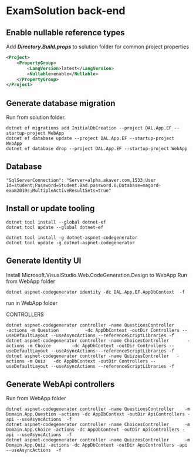# ExamSolution back-end

## Enable nullable reference types
Add ***Directory.Build.props*** to solution folder for common project properties
~~~xml
<Project>
    <PropertyGroup>
        <LangVersion>latest</LangVersion>
        <Nullable>enable</Nullable>
    </PropertyGroup>
</Project>
~~~


## Generate database migration
Run from solution folder.
~~~
dotnet ef migrations add InitialDbCreation --project DAL.App.EF --startup-project WebApp
dotnet ef database update --project DAL.App.EF --startup-project WebApp
dotnet ef database drop --project DAL.App.EF --startup-project WebApp
~~~

## Database
~~~
"SqlServerConnection": "Server=alpha.akaver.com,1533;User Id=student;Password=Student.Bad.password.0;Database=magord-exam2019s;MultipleActiveResultSets=true"
~~~

## Install or update tooling
~~~
dotnet tool install --global dotnet-ef
dotnet tool update --global dotnet-ef

dotnet tool install -g dotnet-aspnet-codegenerator
dotnet tool update -g dotnet-aspnet-codegenerator
~~~

## Generate Identity UI
Install Microsoft.VisualStudio.Web.CodeGeneration.Design to WebApp
Run from WebApp folder
~~~
dotnet aspnet-codegenerator identity -dc DAL.App.EF.AppDbContext  -f
~~~


run in WebApp folder

CONTROLLERS
~~~
dotnet aspnet-codegenerator controller -name QuestionsController          -actions -m Question          -dc AppDbContext -outDir Controllers --useDefaultLayout --useAsyncActions --referenceScriptLibraries -f
dotnet aspnet-codegenerator controller -name ChoicesController       -actions -m Choice        -dc AppDbContext -outDir Controllers --useDefaultLayout --useAsyncActions --referenceScriptLibraries -f
dotnet aspnet-codegenerator controller -name QuizzesController   -actions -m Quiz   -dc AppDbContext -outDir Controllers --useDefaultLayout --useAsyncActions --referenceScriptLibraries -f
~~~


## Generate WebApi controllers
Run from WebApp folder
~~~
dotnet aspnet-codegenerator controller -name QuestionsController    -m Domain.App.Question -actions -dc AppDbContext -outDir ApiControllers -api --useAsyncActions  -f
dotnet aspnet-codegenerator controller -name ChoicesController      -m Domain.App.Choice -actions -dc AppDbContext -outDir ApiControllers -api --useAsyncActions  -f
dotnet aspnet-codegenerator controller -name QuizzesController      -m Domain.App.Quiz -actions -dc AppDbContext -outDir ApiControllers -api --useAsyncActions  -f
~~~
